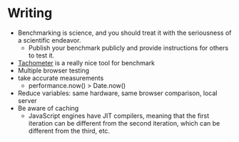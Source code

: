 # Writing

- Benchmarking is science, and you should treat it with the seriousness of a scientific endeavor.
  - Publish your benchmark publicly and provide instructions for others to test it.
- [Tachometer](https://github.com/Polymer/tachometer) is a really nice tool for benchmark
- Multiple browser testing
- take accurate measurements
  - performance.now() > Date.now()
- Reduce variables: same hardware, same browser comparison, local server
- Be aware of caching
  - JavaScript engines have JIT compilers, meaning that the first iteration can be different from the second iteration, which can be different from the third, etc.
